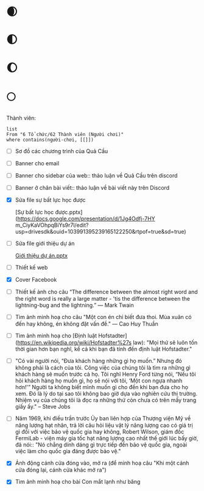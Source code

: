 # 🌒
# 🌓
# 🌔
# 🌕


Thành viên:
```dataview
list
From "6 Tổ chức/62 Thành viên (Người chơi)" 
where contains(người-chơi, [[]])
```

- [ ]  Sơ đồ các chương trình của Quả Cầu
- [ ]  Banner cho email
- [ ]  Banner cho sidebar của web:: thảo luận về Quả Cầu trên discord
- [ ]  Banner ở chân bài viết:: thảo luận về bài viết này trên Discord
- [x]  Sửa file sự bất lực học được

    [Sự bất lực học được.pptx](https://docs.google.com/presentation/d/1Jg4Odfj-7HY m_CiyKaVOhpqBiYs9r7l/edit?usp=drivesdk&ouid=103991395239165122250&rtpof=true&sd=true)

- [ ]  Sửa file giới thiệu dự án

    [Giới thiệu dự án.pptx](https://docs.google.com/presentation/d/1sV7eftGZnLubskV29kcZepBFwJOcdtfv/edit?usp=drivesdk&ouid=103991395239165122250&rtpof=true&sd=true)

- [ ]  Thiết kế web
- [x]  Cover Facebook

- [ ]  Thiết kế ảnh cho câu “The difference between the almost right word and the right word is really a large matter - 'tis the difference between the lightning-bug and the lightning.” — Mark Twain
- [ ]  Tìm ảnh minh hoạ cho câu "Một con én chỉ biết đưa thoi. Mùa xuân có đến hay không, én không đặt vấn đề." — Cao Huy Thuần
- [ ]  Tìm ảnh minh hoạ cho [Định luật Hofstadter](https://en.wikipedia.org/wiki/Hofstadter%27s law): "Mọi thứ sẽ luôn tốn thời gian hơn bạn nghĩ, kể cả khi bạn đã tính đến định luật Hofstadter."
- [ ]  "Có vài người nói, “Đưa khách hàng những gì họ muốn.” Nhưng đó không phải là cách của tôi. Công việc của chúng tôi là tìm ra những gì khách hàng sẽ muốn trước cả họ. Tôi nghĩ Henry Ford từng nói, “Nếu tôi hỏi khách hàng họ muốn gì, họ sẽ nói với tôi, ‘Một con ngựa nhanh hơn!'” Người ta không biết mình muốn gì cho đến khi bạn đưa cho họ xem. Đó là lý do tại sao tôi không bao giờ dựa vào nghiên cứu thị trường. Nhiệm vụ của chúng tôi là đọc ra những thứ còn chưa có trên mấy trang giấy ấy." – Steve Jobs
- [ ]  Năm 1969, khi điều trần trước Ủy ban liên hợp của Thượng viện Mỹ về năng lượng hạt nhân, trả lời câu hỏi liệu vật lý năng lượng cao có giá trị gì đối với việc bảo vệ quốc gia hay không, Robert Wilson, giám đốc FermiLab - viện máy gia tốc hạt năng lượng cao nhất thế giới lúc bấy giờ, đã nói:: "Nó chẳng dính dáng gì trực tiếp đến bảo vệ quốc gia, ngoài việc làm cho quốc gia đáng được bảo vệ."
- [x]  Ảnh động cánh cửa đóng vào, mở ra (để minh hoạ câu "Khi một cánh cửa đóng lại, cánh cửa khác mở ra")
- [x]  Tìm ảnh minh hoạ cho bài Con mắt lạnh như băng
